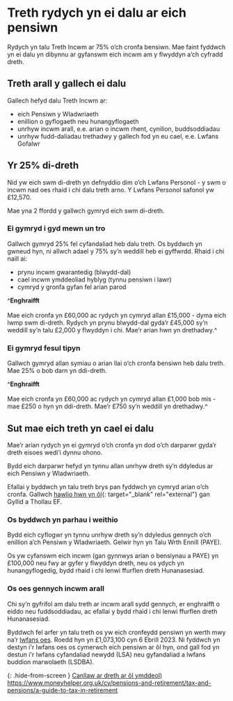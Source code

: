 # Treth rydych yn ei dalu ar eich pensiwn

Rydych yn talu Treth Incwm ar 75% o’ch cronfa bensiwn. Mae faint fyddwch yn ei dalu yn dibynnu ar gyfanswm eich incwm am y flwyddyn a’ch cyfradd dreth.

## Treth arall y gallech ei dalu

Gallech hefyd dalu Treth Incwm ar:

- eich Pensiwn y Wladwriaeth
- enillion o gyflogaeth neu hunangyflogaeth
- unrhyw incwm arall, e.e. arian o incwm rhent, cynilion, buddsoddiadau
- unrhyw fudd-daliadau trethadwy y gallech fod yn eu cael, e.e. Lwfans Gofalwr

## Yr 25% di-dreth

Nid yw eich swm di-dreth yn defnyddio dim o’ch Lwfans Personol - y swm o incwm nad oes rhaid i chi dalu treth arno. Y Lwfans Personol safonol yw £12,570.

Mae yna 2 ffordd y gallwch gymryd eich swm di-dreth.

### Ei gymryd i gyd mewn un tro

Gallwch gymryd 25% fel cyfandaliad heb dalu treth. Os byddwch yn gwneud hyn, ni allwch adael y 75% sy’n weddill heb ei gyffwrdd. Rhaid i chi naill ai:

- prynu incwm gwarantedig (blwydd-dal)
- cael incwm ymddeoliad hyblyg (tynnu pensiwn i lawr)
- cymryd y gronfa gyfan fel arian parod

^**Enghraifft**<br/><br/>Mae eich cronfa yn £60,000 ac rydych yn cymryd allan £15,000 - dyma eich lwmp swm di-dreth. Rydych yn prynu blwydd-dal gyda’r £45,000 sy’n weddill sy’n talu £2,000 y flwyddyn i chi. Mae’r arian hwn yn drethadwy.^

### Ei gymryd fesul tipyn

Gallwch gymryd allan symiau o arian llai o’ch cronfa bensiwn heb dalu treth. Mae 25% o bob darn yn ddi-dreth.

^**Enghraifft**<br /><br />Mae eich cronfa yn £60,000 ac rydych yn cymryd allan £1,000 bob mis - mae £250 o hyn yn ddi-dreth. Mae’r £750 sy’n weddill yn drethadwy.^

## Sut mae eich treth yn cael ei dalu

Mae’r arian rydych yn ei gymryd o’ch cronfa yn dod o’ch darparwr gyda’r dreth eisoes wedi’i dynnu ohono.

Bydd eich darparwr hefyd yn tynnu allan unrhyw dreth sy’n ddyledus ar eich Pensiwn y Wladwriaeth.

Efallai y byddwch yn talu treth brys pan fyddwch yn cymryd arian o’ch cronfa. Gallwch [hawlio hwn yn ôl](https://www.gov.uk/claim-tax-refund/you-get-a-pension){: target="_blank" rel="external"} gan Gyllid a Thollau EF.

### Os byddwch yn parhau i weithio

Bydd eich cyflogwr yn tynnu unrhyw dreth sy’n ddyledus gennych o’ch enillion a’ch Pensiwn y Wladwriaeth. Gelwir hyn yn Talu Wrth Ennill (PAYE).

Os yw cyfanswm eich incwm (gan gynnwys arian o bensiynau a PAYE) yn £100,000 neu fwy ar gyfer y flwyddyn dreth, neu os ydych yn hunangyflogedig, bydd rhaid i chi lenwi ffurflen dreth Hunanasesiad.

### Os oes gennych incwm arall

Chi sy’n gyfrifol am dalu treth ar incwm arall sydd gennych, er enghraifft o eiddo neu fuddsoddiadau, ac efallai y bydd rhaid i chi lenwi ffurflen dreth Hunanasesiad.

<div role="note" aria-label="Information" class="application-notice info-notice">
  <p>Byddwch fel arfer yn talu treth os yw eich cronfeydd pensiwn yn werth mwy na’r <a href="https://www.gov.uk/tax-on-your-private-pension/lifetime-allowance" target="_blank" rel="external">lwfans oes</a>. Roedd hyn yn £1,073,100 cyn 6 Ebrill 2023. Ni fyddwch yn destyn i'r lwfans oes os cymerwch eich pensiwn ar ôl hyn, ond gall fod yn destun i'r lwfans cyfandaliad newydd (LSA) neu gyfandaliad a lwfans buddion marwolaeth (LSDBA).</p>
</div>

{: .hide-from-screen }
[Canllaw ar dreth ar ôl ymddeol)](https://www.moneyhelper.org.uk/cy/pensions-and-retirement/tax-and-pensions/a-guide-to-tax-in-retirement)<br>
https://www.moneyhelper.org.uk/cy/pensions-and-retirement/tax-and-pensions/a-guide-to-tax-in-retirement
